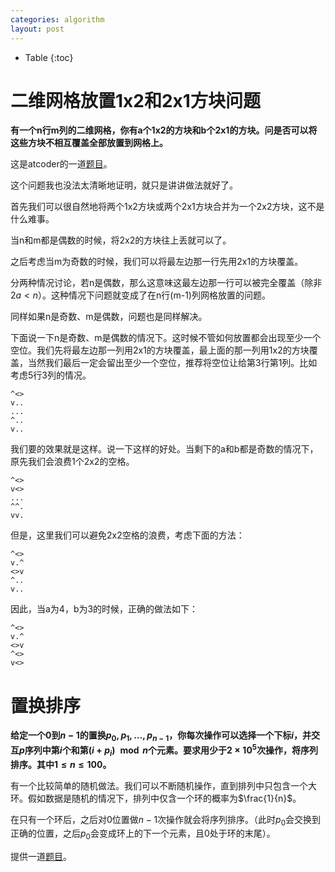 ```yaml
---
categories: algorithm
layout: post
---
```


- Table
{:toc}

# 二维网格放置1x2和2x1方块问题

**有一个n行m列的二维网格，你有a个1x2的方块和b个2x1的方块。问是否可以将这些方块不相互覆盖全部放置到网格上。**

这是atcoder的一道[题目](https://atcoder.jp/contests/agc021/tasks/agc021_c)。

这个问题我也没法太清晰地证明，就只是讲讲做法就好了。

首先我们可以很自然地将两个1x2方块或两个2x1方块合并为一个2x2方块，这不是什么难事。

当n和m都是偶数的时候，将2x2的方块往上丢就可以了。

之后考虑当m为奇数的时候，我们可以将最左边那一行先用2x1的方块覆盖。

分两种情况讨论，若n是偶数，那么这意味这最左边那一行可以被完全覆盖（除非$2a<n$）。这种情况下问题就变成了在n行(m-1)列网格放置的问题。

同样如果n是奇数、m是偶数，问题也是同样解决。

下面说一下n是奇数、m是偶数的情况下。这时候不管如何放置都会出现至少一个空位。我们先将最左边那一列用2x1的方块覆盖，最上面的那一列用1x2的方块覆盖，当然我们最后一定会留出至少一个空位，推荐将空位让给第3行第1列。比如考虑5行3列的情况。

```
^<>
v..
...
^..
v..
```

我们要的效果就是这样。说一下这样的好处。当剩下的a和b都是奇数的情况下，原先我们会浪费1个2x2的空格。

```
^<>
v<>
...
^^.
vv.
```


但是，这里我们可以避免2x2空格的浪费，考虑下面的方法：

```
^<>
v.^
<>v
^..
v..
```

因此，当a为4，b为3的时候，正确的做法如下：

```
^<>
v.^
<>v
^<>
v<>
```

# 置换排序

**给定一个$0$到$n-1$的置换$p_0,p_1,\ldots,p_{n-1}$，你每次操作可以选择一个下标$i$，并交互$p$序列中第$i$个和第$(i+p_i)\mod n$个元素。要求用少于$2\times 10^5$次操作，将序列排序。其中$1\leq n\leq 100$。**

有一个比较简单的随机做法。我们可以不断随机操作，直到排列中只包含一个大环。假如数据是随机的情况下，排列中仅含一个环的概率为$\frac{1}{n}$。

在只有一个环后，之后对$0$位置做$n-1$次操作就会将序列排序。（此时$p_0$会交换到正确的位置，之后$p_0$会变成环上的下一个元素，且$0$处于环的末尾）。

提供一道[题目](https://atcoder.jp/contests/arc110/tasks/arc110_f)。